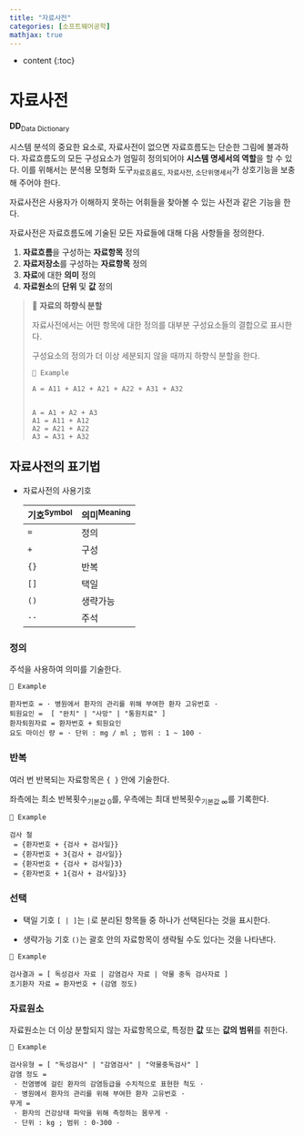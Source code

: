 ```yaml
---
title: "자료사전"
categories: [소프트웨어공학]
mathjax: true
---
```


* content
{:toc}
# 자료사전

**DD**<sub>Data Dictionary</sub>

시스템 분석의 중요한 요소로, 자료사전이 없으면 자료흐름도는 단순한 그림에 불과하다. 자료흐름도의 모든 구성요소가 엄밀히 정의되어야 **시스템 명세서의 역할**을 할 수 있다. 이를 위해서는 분석용 모형화 도구<sub>자료흐름도, 자료사전, 소단위명세서</sub>가 상호기능을 보충해 주어야 한다.

자료사전은 사용자가 이해하지 못하는 어휘들을 찾아볼 수 있는 사전과 같은 기능을 한다.

자료사전은 자료흐름도에 기술된 모든 자료들에 대해 다음 사항들을 정의한다.

1. **자료흐름**을 구성하는 **자료항목** 정의
2. **자료저장소**를 구성하는 **자료항목** 정의
3. **자료**에 대한 **의미** 정의
4. **자료원소**의 **단위** 및 **값** 정의

> 📒 **자료의 하향식 분할**
>
> 자료사전에서는 어떤 항목에 대한 정의를 대부분 구성요소들의 결합으로 표시한다.
>
> 구성요소의 정의가 더 이상 세분되지 않을 때까지 하향식 분할을 한다.
>
> ```
> 🧀 Example
> 
> A = A11 + A12 + A21 + A22 + A31 + A32
> 
> 
> A = A1 + A2 + A3
> A1 = A11 + A12
> A2 = A21 + A22
> A3 = A31 + A32
> ```

## 자료사전의 표기법

- 자료사전의 사용기호

  | 기호<sup>Symbol</sup> | 의미<sup>Meaning</sup> |
  | --------------------- | ---------------------- |
  | `=`                   | 정의                   |
  | `+`                   | 구성                   |
  | `{}`                  | 반복                   |
  | `[]`                  | 택일                   |
  | `()`                  | 생략가능               |
  | `··`                  | 주석                   |


### 정의

주석을 사용하여 의미를 기술한다.

```
🧀 Example

환자번호 = · 병원에서 환자의 관리를 위해 부여한 환자 고유번호 ·
퇴원요인 =  [ "완치" | "사망" | "통원치료" ]
환자퇴원자료 = 환자번호 + 퇴원요인
요도 마이신 량 = · 단위 : mg / ml ; 범위 : 1 ~ 100 ·
```

### 반복

여러 번 반복되는 자료항목은 `{ }` 안에 기술한다.

좌측에는 최소 반복횟수<sub>기본값 0</sub>를, 우측에는 최대 반복횟수<sub>기본값 ∞</sub>를 기록한다.

```
🧀 Example

검사 철 
 = {환자번호 + {검사 + 검사일}}
 = {환자번호 + 3{검사 + 검사일}}
 = {환자번호 + {검사 + 검사일}3}
 = {환자번호 + 1{검사 + 검사일}3}
```

### 선택

- 택일 기호 `[ | ]`는 `|`로 분리된 항목들 중 하나가 선택된다는 것을 표시한다.

- 생략가능 기호 `()`는 괄호 안의 자료항목이 생략될 수도 있다는 것을 나타낸다.

```
🧀 Example

검사결과 = [ 독성검사 자료 | 감염검사 자료 | 약물 중독 검사자료 ]
초기환자 자료 = 환자번호 + (감염 정도)
```

### 자료원소

자료원소는 더 이상 분할되지 않는 자료항목으로, 특정한 **값** 또는 **값의 범위**를 취한다.

```
🧀 Example

검사유형 = [ "독성검사" | "감염검사" | "약물중독검사" ]
감염 정도 = 
 · 전염병에 걸린 환자의 감염등급을 수치적으로 표현한 척도 ·
 · 병원에서 환자의 관리를 위해 부여한 환자 고유번호 ·
무게 =
 · 환자의 건강상태 파악을 위해 측정하는 몸무게 ·
 · 단위 : kg ; 범위 : 0-300 ·
```

